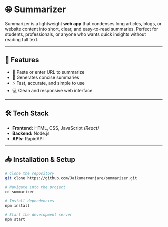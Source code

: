 # 🌐 Summarizer

Summarizer is a lightweight **web app** that condenses long articles, blogs, or website content into short, clear, and easy-to-read summaries. Perfect for students, professionals, or anyone who wants quick insights without reading full text.

---

## 🚀 Features
- 🔎 Paste or enter URL to summarize
- 📌 Generates concise summaries
- ⚡ Fast, accurate, and simple to use
- 💻 Clean and responsive web interface

---

## 🛠️ Tech Stack
- **Frontend:** HTML, CSS, JavaScript *(React)* 
- **Backend:** Node.js 
- **APIs:** RapidAPI

---

## 📥 Installation & Setup

```bash
# Clone the repository
git clone https://github.com/Jaikumarvanjare/summarizer.git

# Navigate into the project
cd summarizer

# Install dependencies
npm install

# Start the development server
npm start
